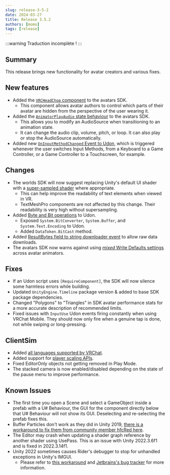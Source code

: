 ```yaml
---
slug: release-3-5-2
date: 2024-03-27
title: Release 3.5.2
authors: [momo]
tags: [release]
---
```


:::warning Traduction incomplète !
:::

## Summary

This release brings new functionality for avatar creators and various fixes.

<!--truncate-->

## New features

- Added the [`VRCHeadChop` component](/avatars/whitelisted-avatar-components/vrc_headchop) to the avatars SDK.
    - This component allows avatar authors to control which parts of their avatar are hidden from the perspective of the user wearing it.
- Added the [`AnimatorPlayAudio` state behaviour](/avatars/state-behaviors#animator-play-audio) to the avatars SDK.
    - This allows you to modify an AudioSource when transitioning to an animation state.
    - It can change the audio clip, volume, pitch, or loop. It can also play or stop the AudioSource automatically.
- Added new [`OnInputMethodChanged` Event to Udon](/worlds/udon/input-events/#oninputmethodchanged), which is triggered whenever the user switches Input Methods, from a Keyboard to a Game Controller, or a Game Controller to a Touchscreen, for example.

## Changes

- The worlds SDK will now suggest replacing Unity's default UI shader with a [super-sampled shader](/platforms/android/quest-content-limitations/#shaders) where appropriate.
    - This can help improve the readability of text elements when viewed in VR.
    - TextMeshPro components are not affected by this change. Their readability is very high without supersampling.
- Added [Byte and Bit operations](/worlds/udon/data-containers/byte-and-bit-operations) to Udon.
    - Exposed `System.BitConverter`, `System.Buffer`, and `System.Text.Encoding` to Udon.
    - Added `DataToken.BitCast` method.
- Added [ResultBytes field to string downloader event](/worlds/udon/string-loading) to allow raw data downloads.
- The avatars SDK now warns against using [_mixed_ Write Defaults settings](/avatars/#write-defaults-on-states) across avatar animators.

## Fixes

- If an Udon script uses `[RequireComponent]`, the SDK will now silence some harmless errors while building.
- Updated `UnityEngine.Timeline` package version & added to base SDK package dependencies.
- Changed "Polygons" to "Triangles" in SDK avatar performance stats for a more accurate description of recommended limits.
- Fixed issues with `InputUse` Udon events firing constantly when using VRChat Mobile. They should now only fire when a genuine tap is done, not while swiping or long-pressing.

## ClientSim

- Added [all languages supported by VRChat](/worlds/udon/players/#language).
- Added support for [player scaling APIs](/worlds/udon/players/player-avatar-scaling).
- Fixed EditorOnly objects not getting removed in Play Mode.
- The stacked camera is now enabled/disabled depending on the state of the pause menu to improve performance.

## Known Issues

- The first time you open a Scene and select a GameObject inside a prefab with a U# Behaviour, the GUI for the component directly below that U# Behaviour will not show its GUI. Deselecting and re-selecting the prefab fixes this.
- Buffer Particles don't work as they did in Unity 2019, [there is a workaround to fix them from community member hfcRed here](https://x.com/hfcRedddd/status/1696915379090604179).
- The Editor may crash when updating a shader graph reference by another shader using UsePass. This is an issue with Unity 2022.3.6f1 and is fixed in 2022.3.14f1.
- Unity 2022 sometimes causes Rider's debugger to stop for unhandled exceptions in Unity's IMGUI.
    - Please refer to [this workaround](https://forum.unity.com/threads/rider-debugger-breaks-on-unhandled-exception.1135879/#post-7305256) and [Jetbrains's bug tracker](https://youtrack.jetbrains.com/issue/RIDER-64944) for more information.
